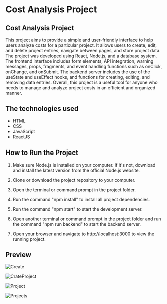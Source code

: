 ﻿# Cost Analysis Project

## Cost Analysis Project

This project aims to provide a simple and user-friendly interface to help users analyze costs for a particular project. It allows users to create, edit, and delete project entries, navigate between pages, and store project data. The project was developed using React, Node.js, and a database system. The frontend interface includes form elements, API integration, warning messages, props, fragments, and event handling functions such as onClick, onChange, and onSubmit. The backend server includes the use of the useState and useEffect hooks, and functions for creating, editing, and removing data entries. Overall, this project is a useful tool for anyone who needs to manage and analyze project costs in an efficient and organized manner.

## The technologies used

- HTML
- CSS
- JavaScript
- ReactJS

## How to Run the Project

1. Make sure Node.js is installed on your computer. If it's not, download and install the latest version from the official Node.js website.

2. Clone or download the project repository to your computer.

3. Open the terminal or command prompt in the project folder.

4. Run the command "npm install" to install all project dependencies.

5. Run the command "npm start" to start the development server.

6. Open another terminal or command prompt in the project folder and run the command "npm run backend" to start the backend server.

7. Open your browser and navigate to http://localhost:3000 to view the running project.

## Preview

![Create](https://user-images.githubusercontent.com/123209230/230381395-2203f12d-2358-431a-b233-79d6ca01afc9.png)

![CrateProject](https://user-images.githubusercontent.com/123209230/230381751-de889628-09cb-4944-a8fc-2d604cabe237.png)

![Project](https://user-images.githubusercontent.com/123209230/230381797-e651dfc8-59fb-4bd0-a8b5-1b7e1850d324.png)

![Projects](https://user-images.githubusercontent.com/123209230/230381824-9cbdb6a0-6ba5-47fc-841c-6ebe903b39a3.png)
